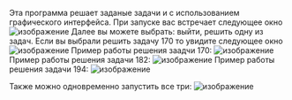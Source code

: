 Эта программа решает заданые задачи и с использованием графического интерфейса.
При запуске вас встречает следующее окно
![изображение](https://github.com/user-attachments/assets/789c4b31-9ae7-4509-bc67-63348d6b69a8)
Далее вы можете выбрать: выйти, решить одну из задач.
Если вы выбрали решить задачу 170 то увидите следующее окно
![изображение](https://github.com/user-attachments/assets/e49e8b00-1de4-4bf1-b91e-c139cbe18ca7)
Пример работы решения заадчи 170:
![изображение](https://github.com/user-attachments/assets/c2fdff38-65a4-46f3-8967-af14e5fd24f3)
Пример работы решения задачи 182:
![изображение](https://github.com/user-attachments/assets/eb652268-5e25-4f0b-a4ba-7f4014f46205)
Пример работы решения задачи 194:
![изображение](https://github.com/user-attachments/assets/20f44737-3e27-478d-b046-0577dee6d6c7)

Также можно одновременно запустить все три:
![изображение](https://github.com/user-attachments/assets/e7b1ccdc-4942-41f3-bcee-a1a6e04374b4)
